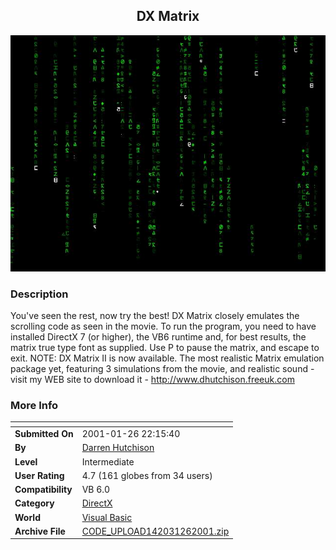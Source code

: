 ﻿<div align="center">

## DX Matrix

<img src="PIC20011261752357905.jpg">
</div>

### Description

You've seen the rest, now try the best! DX Matrix closely emulates the scrolling code as seen in the movie. To run the program, you need to have installed DirectX 7 (or higher), the VB6 runtime and, for best results, the matrix true type font as supplied. Use P to pause the matrix, and escape to exit. NOTE: DX Matrix II is now available. The most realistic Matrix emulation package yet, featuring 3 simulations from the movie, and realistic sound - visit my WEB site to download it - http://www.dhutchison.freeuk.com
 
### More Info
 


<span>             |<span>
---                |---
**Submitted On**   |2001-01-26 22:15:40
**By**             |[Darren Hutchison](https://github.com/Planet-Source-Code/PSCIndex/blob/master/ByAuthor/darren-hutchison.md)
**Level**          |Intermediate
**User Rating**    |4.7 (161 globes from 34 users)
**Compatibility**  |VB 6\.0
**Category**       |[DirectX](https://github.com/Planet-Source-Code/PSCIndex/blob/master/ByCategory/directx__1-44.md)
**World**          |[Visual Basic](https://github.com/Planet-Source-Code/PSCIndex/blob/master/ByWorld/visual-basic.md)
**Archive File**   |[CODE\_UPLOAD142031262001\.zip](https://github.com/Planet-Source-Code/darren-hutchison-dx-matrix__1-14746/archive/master.zip)








